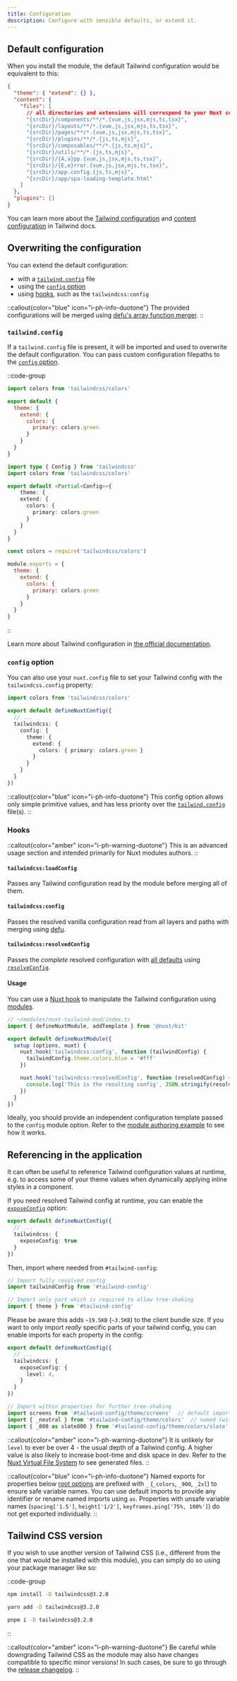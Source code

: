 ```yaml
---
title: Configuration
description: Configure with sensible defaults, or extend it.
---
```


## Default configuration

When you install the module, the default Tailwind configuration would be equivalent to this:

```json [tailwind.config]
{
  "theme": { "extend": {} },
  "content": {
    "files": [
      // all directories and extensions will correspond to your Nuxt config
      "{srcDir}/components/**/*.{vue,js,jsx,mjs,ts,tsx}",
      "{srcDir}/layouts/**/*.{vue,js,jsx,mjs,ts,tsx}",
      "{srcDir}/pages/**/*.{vue,js,jsx,mjs,ts,tsx}",
      "{srcDir}/plugins/**/*.{js,ts,mjs}",
      "{srcDir}/composables/**/*.{js,ts,mjs}",
      "{srcDir}/utils/**/*.{js,ts,mjs}",
      "{srcDir}/{A,a}pp.{vue,js,jsx,mjs,ts,tsx}",
      "{srcDir}/{E,e}rror.{vue,js,jsx,mjs,ts,tsx}",
      "{srcDir}/app.config.{js,ts,mjs}",
      "{srcDir}/app/spa-loading-template.html"
    ]
  },
  "plugins": []
}
```

You can learn more about the [Tailwind configuration](https://v3.tailwindcss.com/docs/configuration) and [content configuration](https://v3.tailwindcss.com/docs/content-configuration) in Tailwind docs.

## Overwriting the configuration

You can extend the default configuration:

- with a [`tailwind.config`](#tailwindconfig) file
- using the [`config` option](#config-option)
- using [hooks](#hooks), such as the `tailwindcss:config`

::callout{color="blue" icon="i-ph-info-duotone"}
The provided configurations will be merged using [defu's array function merger](https://github.com/unjs/defu#array-function-merger).
::

### `tailwind.config`

If a `tailwind.config` file is present, it will be imported and used to overwrite the default configuration. You can pass custom configuration filepaths to the [`config` option](/getting-started/module-options#config).

::code-group

```js [tailwind.config.js]
import colors from 'tailwindcss/colors'

export default {
  theme: {
    extend: {
      colors: {
        primary: colors.green
      }
    }
  }
}
```

```ts [tailwind.config.ts]
import type { Config } from 'tailwindcss'
import colors from 'tailwindcss/colors'

export default <Partial<Config>>{
	theme: {
    extend: {
      colors: {
        primary: colors.green
      }
    }
  }
}
```

```js [tailwind.config.cjs]
const colors = require('tailwindcss/colors')

module.exports = {
  theme: {
    extend: {
      colors: {
        primary: colors.green
      }
    }
  }
}
```

::

Learn more about Tailwind configuration in [the official documentation](https://v3.tailwindcss.com/docs/configuration).

### `config` option

You can also use your `nuxt.config` file to set your Tailwind config with the `tailwindcss.config` property:

```ts [nuxt.config]
import colors from 'tailwindcss/colors'

export default defineNuxtConfig({
  // ...
  tailwindcss: {
    config: {
      theme: {
        extend: {
          colors: { primary: colors.green }
        }
      }
    }
  }
})
```

::callout{color="blue" icon="i-ph-info-duotone"}
This config option allows only simple primitive values, and has less priority over the [`tailwind.config`](#tailwindconfig) file(s).
::

### Hooks

::callout{color="amber" icon="i-ph-warning-duotone"}
This is an advanced usage section and intended primarily for Nuxt modules authors.
::

#### `tailwindcss:loadConfig`

Passes any Tailwind configuration read by the module before merging all of them.

#### `tailwindcss:config`

Passes the resolved vanilla configuration read from all layers and paths with merging using [defu](https://github.com/unjs/defu).

#### `tailwindcss:resolvedConfig`

Passes the _complete_ resolved configuration with [all defaults](https://github.com/tailwindlabs/tailwindcss/blob/v3.3.0/stubs/config.full.js) using [`resolveConfig`](https://github.com/tailwindlabs/tailwindcss/blob/v3.0.0/resolveConfig.js).

#### Usage

You can use a [Nuxt hook](https://nuxtjs.org/guides/directory-structure/modules#run-tasks-on-specific-hooks) to manipulate the Tailwind configuration using [modules](https://nuxt.com/docs/guide/directory-structure/modules).

```ts
// ~/modules/nuxt-tailwind-mod/index.ts
import { defineNuxtModule, addTemplate } from '@nuxt/kit'

export default defineNuxtModule({
  setup (options, nuxt) {
    nuxt.hook('tailwindcss:config', function (tailwindConfig) {
      tailwindConfig.theme.colors.blue = '#fff'
    })

    nuxt.hook('tailwindcss:resolvedConfig', function (resolvedConfig) {
      console.log('This is the resulting config', JSON.stringify(resolvedConfig))
    })
  }
})
```

Ideally, you should provide an independent configuration template passed to the `config` module option. Refer to the [module authoring example](/examples/module-authoring) to see how it works.

## Referencing in the application

It can often be useful to reference Tailwind configuration values at runtime, e.g. to access some of your theme values when dynamically applying inline styles in a component.

If you need resolved Tailwind config at runtime, you can enable the [`exposeConfig`](/getting-started/module-options#exposeconfig) option:

```ts [nuxt.config]
export default defineNuxtConfig({
  // ...
  tailwindcss: {
    exposeConfig: true
  }
})
```

Then, import where needed from `#tailwind-config`:

```js
// Import fully resolved config
import tailwindConfig from '#tailwind-config'

// Import only part which is required to allow tree-shaking
import { theme } from '#tailwind-config'
```

Please be aware this adds `~19.5KB` (`~3.5KB`) to the client bundle size. If you want to only import _really_ specific parts of your tailwind config, you can enable imports for each property in the config:

```ts [nuxt.config]
export default defineNuxtConfig({
  // ...
  tailwindcss: {
    exposeConfig: {
      level: 4,
    }
  }
})
```

```js
// Import within properties for further tree-shaking
import screens from '#tailwind-config/theme/screens'  // default import
import { _neutral } from '#tailwind-config/theme/colors'  // named (with _ prefix)
import { _800 as slate800 } from '#tailwind-config/theme/colors/slate'  // alias
```

::callout{color="amber" icon="i-ph-warning-duotone"}
It is unlikely for `level` to ever be over 4 - the usual depth of a Tailwind config. A higher value is also likely to increase boot-time and disk space in dev. Refer to the [Nuxt Virtual File System](https://nuxt.com/docs/guide/directory-structure/nuxt#virtual-file-system) to see generated files.
::

::callout{color="blue" icon="i-ph-info-duotone"}
Named exports for properties below [root options](https://v3.tailwindcss.com/docs/configuration#configuration-options) are prefixed with `_` (`_colors`, `_900`, `_2xl`) to ensure safe variable names. You can use default imports to provide any identifier or rename named imports using `as`. Properties with unsafe variable names (`spacing['1.5']`, `height['1/2']`, `keyframes.ping['75%, 100%']`) do not get exported individually.
::

## Tailwind CSS version

If you wish to use another version of Tailwind CSS (i.e., different from the one that would be installed with this module), you can simply do so using your package manager like so:


::code-group

```bash [npm]
npm install -D tailwindcss@3.2.0
```

```bash [yarn]
yarn add -D tailwindcss@3.2.0
```

```sh [pnpm]
pnpm i -D tailwindcss@3.2.0
```

::

::callout{color="amber" icon="i-ph-warning-duotone"}
Be careful while downgrading Tailwind CSS as the module may also have changes compatible to specific minor versions! In such cases, be sure to go through the [release changelog](https://github.com/nuxt-modules/tailwindcss/releases).
::

